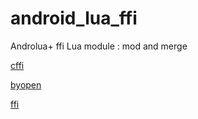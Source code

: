 # android_lua_ffi
Androlua+ ffi Lua module : mod and merge

[cffi](https://github.com/q66/cffi-lua)

[byopen](https://github.com/hack0z/byopen)

[ffi](https://github.com/twaik/libffi)
